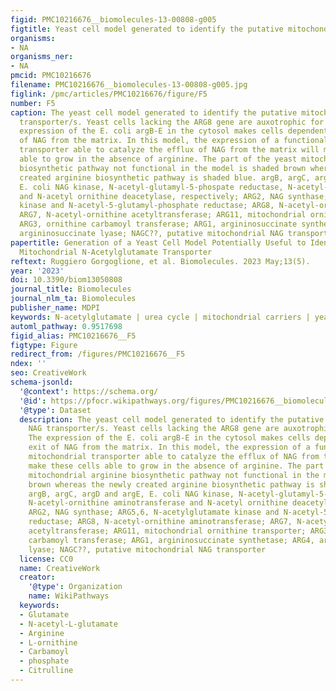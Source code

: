```yaml
---
figid: PMC10216676__biomolecules-13-00808-g005
figtitle: Yeast cell model generated to identify the putative mitochondrial NAG transporter/s
organisms:
- NA
organisms_ner:
- NA
pmcid: PMC10216676
filename: PMC10216676__biomolecules-13-00808-g005.jpg
figlink: /pmc/articles/PMC10216676/figure/F5
number: F5
caption: The yeast cell model generated to identify the putative mitochondrial NAG
  transporter/s. Yeast cells lacking the ARG8 gene are auxotrophic for arginine. The
  expression of the E. coli argB-E in the cytosol makes cells dependent on the exit
  of NAG from the matrix. In this model, the expression of a functional unknown mitochondrial
  transporter able to catalyze the efflux of NAG from the matrix will make these cells
  able to grow in the absence of arginine. The part of the yeast mitochondrial arginine
  biosynthetic pathway not functional in the model is shaded brown whereas the newly
  created arginine biosynthetic pathway is shaded blue. argB, argC, argD and argE,
  E. coli NAG kinase, N-acetyl-glutamyl-5-phospate reductase, N-acetyl-ornithine aminotransferase
  and N-acetyl ornithine deacetylase, respectively; ARG2, NAG synthase; ARG5,6, N-acetylglutamate
  kinase and N-acetyl-5-glutamyl-phosphate reductase; ARG8, N-acetyl-ornithine aminotransferase;
  ARG7, N-acetyl-ornithine acetyltransferase; ARG11, mitochondrial ornithine transporter;
  ARG3, ornithine carbamoyl transferase; ARG1, argininosuccinate synthetase; ARG4,
  argininosuccinate lyase; NAGC??, putative mitochondrial NAG transporter
papertitle: Generation of a Yeast Cell Model Potentially Useful to Identify the Mammalian
  Mitochondrial N-Acetylglutamate Transporter
reftext: Ruggiero Gorgoglione, et al. Biomolecules. 2023 May;13(5).
year: '2023'
doi: 10.3390/biom13050808
journal_title: Biomolecules
journal_nlm_ta: Biomolecules
publisher_name: MDPI
keywords: N-acetylglutamate | urea cycle | mitochondrial carriers | yeast cell model
automl_pathway: 0.9517698
figid_alias: PMC10216676__F5
figtype: Figure
redirect_from: /figures/PMC10216676__F5
ndex: ''
seo: CreativeWork
schema-jsonld:
  '@context': https://schema.org/
  '@id': https://pfocr.wikipathways.org/figures/PMC10216676__biomolecules-13-00808-g005.html
  '@type': Dataset
  description: The yeast cell model generated to identify the putative mitochondrial
    NAG transporter/s. Yeast cells lacking the ARG8 gene are auxotrophic for arginine.
    The expression of the E. coli argB-E in the cytosol makes cells dependent on the
    exit of NAG from the matrix. In this model, the expression of a functional unknown
    mitochondrial transporter able to catalyze the efflux of NAG from the matrix will
    make these cells able to grow in the absence of arginine. The part of the yeast
    mitochondrial arginine biosynthetic pathway not functional in the model is shaded
    brown whereas the newly created arginine biosynthetic pathway is shaded blue.
    argB, argC, argD and argE, E. coli NAG kinase, N-acetyl-glutamyl-5-phospate reductase,
    N-acetyl-ornithine aminotransferase and N-acetyl ornithine deacetylase, respectively;
    ARG2, NAG synthase; ARG5,6, N-acetylglutamate kinase and N-acetyl-5-glutamyl-phosphate
    reductase; ARG8, N-acetyl-ornithine aminotransferase; ARG7, N-acetyl-ornithine
    acetyltransferase; ARG11, mitochondrial ornithine transporter; ARG3, ornithine
    carbamoyl transferase; ARG1, argininosuccinate synthetase; ARG4, argininosuccinate
    lyase; NAGC??, putative mitochondrial NAG transporter
  license: CC0
  name: CreativeWork
  creator:
    '@type': Organization
    name: WikiPathways
  keywords:
  - Glutamate
  - N-acetyl-L-glutamate
  - Arginine
  - L-ornithine
  - Carbamoyl
  - phosphate
  - Citrulline
---
```

